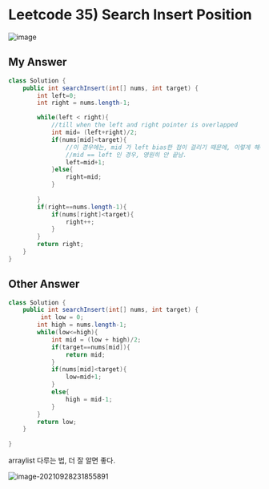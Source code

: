 # Leetcode 35) Search Insert Position

![image](https://user-images.githubusercontent.com/37058233/135693841-42c75abd-1061-44b7-a579-a2a223167d4b.png)

## My Answer

```java
class Solution {
    public int searchInsert(int[] nums, int target) {
        int left=0;
        int right = nums.length-1;

        while(left < right){
            //till when the left and right pointer is overlapped
            int mid= (left+right)/2;
            if(nums[mid]<target){
                //이 경우에는, mid 가 left bias한 점이 걸리기 때문에, 이렇게 해줘야한다.
                //mid == left 인 경우, 영원히 안 끝남.
                left=mid+1;
            }else{
                right=mid;
            }
        
        }
        if(right==nums.length-1){
            if(nums[right]<target){
                right++;
            }
        }
        return right;
    }
}
```

## Other Answer

```java
class Solution {
    public int searchInsert(int[] nums, int target) {
         int low = 0;
        int high = nums.length-1;
        while(low<=high){
            int mid = (low + high)/2;
            if(target==nums[mid]){
                return mid;
            }
            if(nums[mid]<target){
                low=mid+1;
            }
            else{
                high = mid-1;
            }
        }
        return low;
    }
   
}
```

arraylist 다루는 법, 더 잘 알면 좋다.

![image-20210928231855891](C:\Users\21500\AppData\Roaming\Typora\typora-user-images\image-20210928231855891.png)